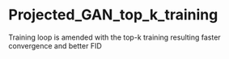 # Projected_GAN_top_k_training
Training loop is amended with the top-k training resulting faster convergence and better FID
